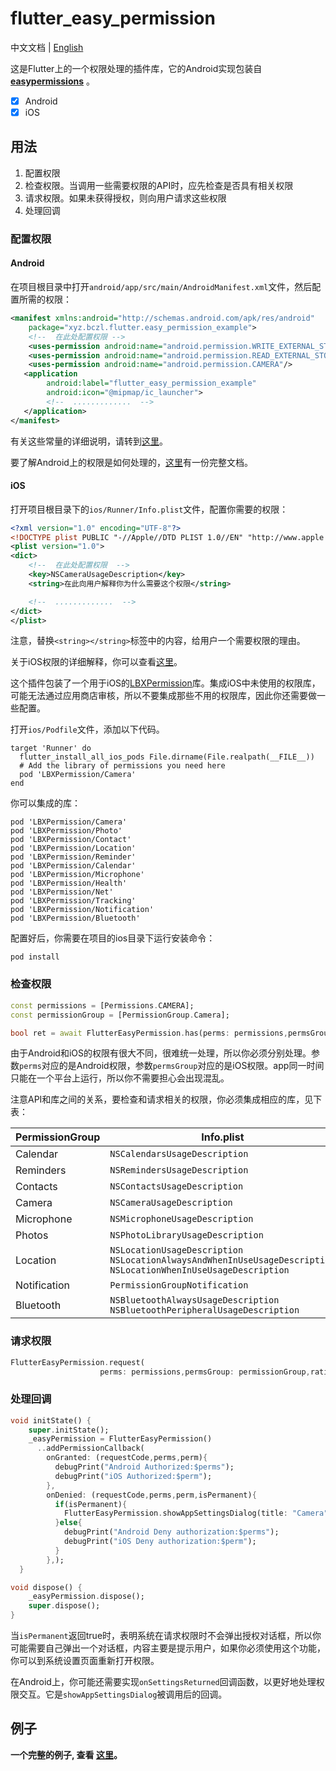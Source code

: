 # flutter_easy_permission

中文文档 |  [English](README.md)

这是Flutter上的一个权限处理的插件库，它的Android实现包装自 **[easypermissions](https://github.com/googlesamples/easypermissions)** 。


- [x]  Android
- [x]  iOS

## 用法

1. 配置权限
2. 检查权限。当调用一些需要权限的API时，应先检查是否具有相关权限
3. 请求权限。如果未获得授权，则向用户请求这些权限
4. 处理回调

### 配置权限

#### Android

在项目根目录中打开`android/app/src/main/AndroidManifest.xml`文件，然后配置所需的权限：

```xml
<manifest xmlns:android="http://schemas.android.com/apk/res/android"
    package="xyz.bczl.flutter.easy_permission_example">
    <!--  在此处配置权限 -->
    <uses-permission android:name="android.permission.WRITE_EXTERNAL_STORAGE"/>
    <uses-permission android:name="android.permission.READ_EXTERNAL_STORAGE"/>
    <uses-permission android:name="android.permission.CAMERA"/>
   <application
        android:label="flutter_easy_permission_example"
        android:icon="@mipmap/ic_launcher">
        <!--  .............  -->
   </application>
</manifest>
```

有关这些常量的详细说明，请转到[这里](https://developer.android.google.cn/reference/android/Manifest.permission#summary)。

要了解Android上的权限是如何处理的，[这里](https://developer.android.google.cn/guide/topics/permissions/overview)有一份完整文档。

#### iOS

打开项目根目录下的`ios/Runner/Info.plist`文件，配置你需要的权限：

```xml
<?xml version="1.0" encoding="UTF-8"?>
<!DOCTYPE plist PUBLIC "-//Apple//DTD PLIST 1.0//EN" "http://www.apple.com/DTDs/PropertyList-1.0.dtd">
<plist version="1.0">
<dict>
    <!--  在此处配置权限  -->
    <key>NSCameraUsageDescription</key>
	<string>在此向用户解释你为什么需要这个权限</string>

    <!--  .............  -->
</dict>
</plist>
```

注意，替换`<string></string>`标签中的内容，给用户一个需要权限的理由。

关于iOS权限的详细解释，你可以查看[这里](https://developer.apple.com/library/archive/documentation/General/Reference/InfoPlistKeyReference/Articles/CocoaKeys.html#//apple_ref/doc/uid/TP40009251-SW17)。

这个插件包装了一个用于iOS的[LBXPermission](https://github.com/MxABC/LBXPermission)库。集成iOS中未使用的权限库，可能无法通过应用商店审核，所以不要集成那些不用的权限库，因此你还需要做一些配置。

打开`ios/Podfile`文件，添加以下代码。

```
target 'Runner' do
  flutter_install_all_ios_pods File.dirname(File.realpath(__FILE__))
  # Add the library of permissions you need here
  pod 'LBXPermission/Camera'
end
```
你可以集成的库：
```
pod 'LBXPermission/Camera'
pod 'LBXPermission/Photo'
pod 'LBXPermission/Contact'
pod 'LBXPermission/Location'
pod 'LBXPermission/Reminder'
pod 'LBXPermission/Calendar'
pod 'LBXPermission/Microphone'
pod 'LBXPermission/Health'
pod 'LBXPermission/Net'
pod 'LBXPermission/Tracking'
pod 'LBXPermission/Notification'
pod 'LBXPermission/Bluetooth'
```

配置好后，你需要在项目的ios目录下运行安装命令：

```shell
pod install
```

### 检查权限

```dart
const permissions = [Permissions.CAMERA];
const permissionGroup = [PermissionGroup.Camera];

bool ret = await FlutterEasyPermission.has(perms: permissions,permsGroup: permissionGroup);
```

由于Android和iOS的权限有很大不同，很难统一处理，所以你必须分别处理。参数`perms`对应的是Android权限，参数`permsGroup`对应的是iOS权限。app同一时间只能在一个平台上运行，所以你不需要担心会出现混乱。

注意API和库之间的关系，要检查和请求相关的权限，你必须集成相应的库，见下表：

| PermissionGroup | Info.plist                                                   | Integrated lib             |
| --------------- | ------------------------------------------------------------ | -------------------------- |
| Calendar        | `NSCalendarsUsageDescription`                                | LBXPermission/Calendar     |
| Reminders       | `NSRemindersUsageDescription`                                | LBXPermission/Reminder     |
| Contacts        | `NSContactsUsageDescription`                                 | LBXPermission/Contact      |
| Camera          | `NSCameraUsageDescription`                                   | LBXPermission/Camera       |
| Microphone      | `NSMicrophoneUsageDescription`                               | LBXPermission/Microphone   |
| Photos          | `NSPhotoLibraryUsageDescription`                             | LBXPermission/Photo        |
| Location        | `NSLocationUsageDescription`<br /> `NSLocationAlwaysAndWhenInUseUsageDescription`<br /> `NSLocationWhenInUseUsageDescription` | LBXPermission/Location     |
| Notification    | `PermissionGroupNotification`                                | LBXPermission/Notification |
| Bluetooth       | `NSBluetoothAlwaysUsageDescription`<br /> `NSBluetoothPeripheralUsageDescription` | LBXPermission/Bluetooth    |

### 请求权限
```dart
FlutterEasyPermission.request(
                    perms: permissions,permsGroup: permissionGroup,rationale:"Test permission requests here");
```

### 处理回调

```dart
void initState() {
    super.initState();
    _easyPermission = FlutterEasyPermission()
      ..addPermissionCallback(
        onGranted: (requestCode,perms,perm){
          debugPrint("Android Authorized:$perms");
          debugPrint("iOS Authorized:$perm");
        },
        onDenied: (requestCode,perms,perm,isPermanent){
          if(isPermanent){
            FlutterEasyPermission.showAppSettingsDialog(title: "Camera");
          }else{
            debugPrint("Android Deny authorization:$perms");
            debugPrint("iOS Deny authorization:$perm");
          }
        },);
  }

void dispose() {
    _easyPermission.dispose();
    super.dispose();
}
```

当`isPermanent`返回true时，表明系统在请求权限时不会弹出授权对话框，所以你可能需要自己弹出一个对话框，内容主要是提示用户，如果你必须使用这个功能，你可以到系统设置页面重新打开权限。

在Android上，你可能还需要实现`onSettingsReturned`回调函数，以更好地处理权限交互。它是`showAppSettingsDialog`被调用后的回调。

## 例子

**一个完整的例子, 查看 [这里](https://github.com/arcticfox1919/flutter_easy_permission/blob/main/example/lib/main.dart)。**